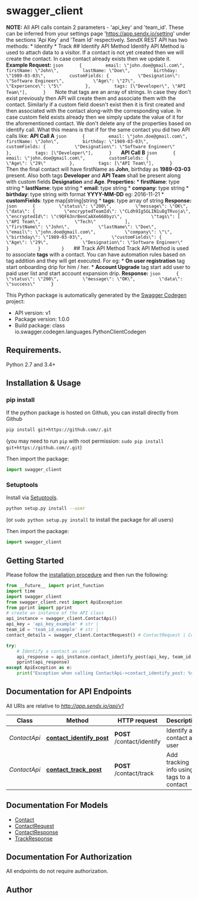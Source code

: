 # swagger_client
**NOTE:** All API calls contain 2 parameters - 'api_key' and 'team_id'. These can be inferred from your settings page 'https://app.sendx.io/setting' under the sections 'Api Key' and 'Team Id' respectively.  SendX REST API has two methods:    * Identify   * Track    ## Identify API Method    Identify API Method is used to attach data to a visitor. If a contact is not yet created then we will create the contact. In case contact already exists then we update it.    **Example Request:**       ```json      {         email: \"john.doe@gmail.com\",         firstName: \"John\",         lastName: \"Doe\",         birthday: \"1989-03-03\",         customFields: {           \"Designation\": \"Software Engineer\",           \"Age\": \"27\",           \"Experience\": \"5\"         },         tags: [\"Developer\", \"API Team\"],      }   ```         Note that tags are an array of strings. In case they don't exist previously then API will create them and associate them with the contact.      Similarly if a custom field doesn't exist then it is first created and then associated with the contact along-with the corresponding value. In case custom field exists already then we simply update the value of it for the aforementioned contact.      We don't delete any of the properties based on identify call. What this means is that if for the same contact you did two API calls like:         **API Call A**        ```json      {         email: \"john.doe@gmail.com\",         firstName: \"John\",         birthday: \"1989-03-03\",         customFields: {           \"Designation\": \"Software Engineer\"         },         tags: [\"Developer\"],      }   ```         **API Call B**       ```json      {         email: \"john.doe@gmail.com\",         customFields: {           \"Age\": \"29\"         },         tags: [\"API Team\"],      }   ```         Then the final contact will have firstName as **John**, birthday as **1989-03-03** present. Also both tags **Developer** and **API Team** shall be present along with custom fields **Designation** and **Age**.         **Properties:**      * **firstName**: type string   * **lastName**: type string   * **email**: type string     * **company**: type string     * **birthday**: type string with format **YYYY-MM-DD** eg: 2016-11-21     * **customFields**: type map[string]string      * **tags**: type array of string          **Response:**       ```json      {         \"status\": \"200\",         \"message\": \"OK\",         \"data\": {           \"encryptedTeamId\": \"CLdh9Ig5GLIN1u8gTRvoja\",           \"encryptedId\": \"c9QF63nrBenCaAXe660byz\",           \"tags\": [             \"API Team\",             \"Tech\"           ],           \"firstName\": \"John\",           \"lastName\": \"Doe\",           \"email\": \"john.doe@gmail.com\",           \"company\": \"\",           \"birthday\": \"1989-03-03\",           \"customFields\": {             \"Age\": \"29\",             \"Designation\": \"Software Engineer\"           }           }        }   ```         ## Track API Method         Track API Method is used to associate **tags** with a contact. You can have automation rules based on tag addition and they will get executed. For eg:      * **On user registration** tag start onboarding drip for him / her.   * **Account Upgrade** tag start add user to paid user list and start account expansion drip.       **Response:**       ```json      {         \"status\": \"200\",         \"message\": \"OK\",         \"data\": \"success\"      }   ``` 

This Python package is automatically generated by the [Swagger Codegen](https://github.com/swagger-api/swagger-codegen) project:

- API version: v1
- Package version: 1.0.0
- Build package: class io.swagger.codegen.languages.PythonClientCodegen

## Requirements.

Python 2.7 and 3.4+

## Installation & Usage
### pip install

If the python package is hosted on Github, you can install directly from Github

```sh
pip install git+https://github.com//.git
```
(you may need to run `pip` with root permission: `sudo pip install git+https://github.com//.git`)

Then import the package:
```python
import swagger_client 
```

### Setuptools

Install via [Setuptools](http://pypi.python.org/pypi/setuptools).

```sh
python setup.py install --user
```
(or `sudo python setup.py install` to install the package for all users)

Then import the package:
```python
import swagger_client
```

## Getting Started

Please follow the [installation procedure](#installation--usage) and then run the following:

```python
from __future__ import print_function
import time
import swagger_client
from swagger_client.rest import ApiException
from pprint import pprint
# create an instance of the API class
api_instance = swagger_client.ContactApi()
api_key = 'api_key_example' # str | 
team_id = 'team_id_example' # str | 
contact_details = swagger_client.ContactRequest() # ContactRequest | Contact details

try:
    # Identify a contact as user
    api_response = api_instance.contact_identify_post(api_key, team_id, contact_details)
    pprint(api_response)
except ApiException as e:
    print("Exception when calling ContactApi->contact_identify_post: %s\n" % e)

```

## Documentation for API Endpoints

All URIs are relative to *http://app.sendx.io/api/v1*

Class | Method | HTTP request | Description
------------ | ------------- | ------------- | -------------
*ContactApi* | [**contact_identify_post**](docs/ContactApi.md#contact_identify_post) | **POST** /contact/identify | Identify a contact as user
*ContactApi* | [**contact_track_post**](docs/ContactApi.md#contact_track_post) | **POST** /contact/track | Add tracking info using tags to a contact


## Documentation For Models

 - [Contact](docs/Contact.md)
 - [ContactRequest](docs/ContactRequest.md)
 - [ContactResponse](docs/ContactResponse.md)
 - [TrackResponse](docs/TrackResponse.md)


## Documentation For Authorization

 All endpoints do not require authorization.


## Author



